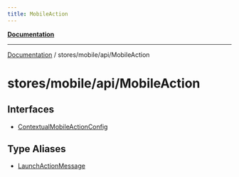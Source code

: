 ```yaml
---
title: MobileAction
---
```


[**Documentation**](../../../../index.md)

***

[Documentation](../../../../index.md) / stores/mobile/api/MobileAction

# stores/mobile/api/MobileAction

## Interfaces

- [ContextualMobileActionConfig](interfaces/ContextualMobileActionConfig.md)

## Type Aliases

- [LaunchActionMessage](type-aliases/LaunchActionMessage.md)
